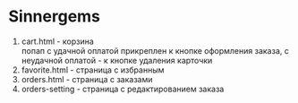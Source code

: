 # Sinnergems
1. cart.html - корзина  
попап с удачной оплатой прикреплен к кнопке оформления заказа, с неудачной оплатой - к кнопке удаления карточки  
2. favorite.html - страница с избранным  
3. orders.html - страница с заказами  
4. orders-setting - страница с редактированием заказа  





